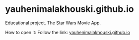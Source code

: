 # yauhenimalakhouski.github.io

Educational project.
The Star Wars Movie App.

How to open it:
Follow the link: <a href="yauhenimalakhouski.github.io" target="_blank">yauhenimalakhouski.github.io</a> 

